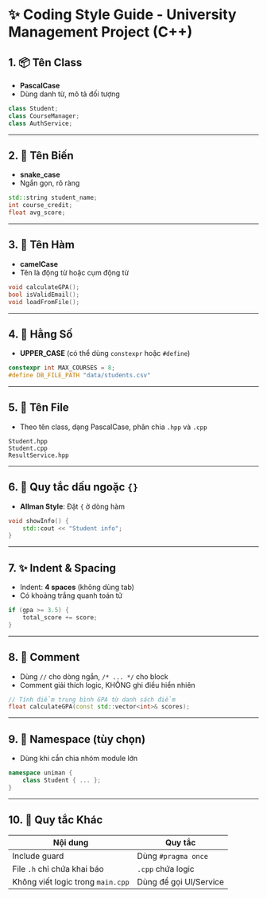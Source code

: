 # ✨ Coding Style Guide - University Management Project (C++)


## 1. 📦 Tên Class
- **PascalCase**
- Dùng danh từ, mô tả đối tượng

```cpp
class Student;
class CourseManager;
class AuthService;
```

---

## 2. 🔡 Tên Biến
- **snake_case**
- Ngắn gọn, rõ ràng

```cpp
std::string student_name;
int course_credit;
float avg_score;
```

---

## 3. 🚀 Tên Hàm
- **camelCase**
- Tên là động từ hoặc cụm động từ

```cpp
void calculateGPA();
bool isValidEmail();
void loadFromFile();
```

---

## 4. 🧱 Hằng Số
- **UPPER_CASE** (có thể dùng `constexpr` hoặc `#define`)

```cpp
constexpr int MAX_COURSES = 8;
#define DB_FILE_PATH "data/students.csv"
```

---

## 5. 📄 Tên File
- Theo tên class, dạng PascalCase, phân chia `.hpp` và `.cpp`

```text
Student.hpp
Student.cpp
ResultService.hpp
```

---

## 6. 🔧 Quy tắc dấu ngoặc `{}`
- **Allman Style**: Đặt `{` ở dòng hàm

```cpp
void showInfo() {
    std::cout << "Student info";
}
```

---

## 7. ✨ Indent & Spacing
- Indent: **4 spaces** (không dùng tab)
- Có khoảng trắng quanh toán tử

```cpp
if (gpa >= 3.5) {
    total_score += score;
}
```

---

## 8. 💬 Comment
- Dùng `//` cho dòng ngắn, `/* ... */` cho block
- Comment giải thích logic, KHÔNG ghi điều hiển nhiên

```cpp
// Tính điểm trung bình GPA từ danh sách điểm
float calculateGPA(const std::vector<int>& scores);
```

---

## 9. 🧩 Namespace (tùy chọn)
- Dùng khi cần chia nhóm module lớn

```cpp
namespace uniman {
    class Student { ... };
}
```

---

## 10. 📌 Quy tắc Khác
| Nội dung | Quy tắc |
|----------|---------|
| Include guard | Dùng `#pragma once` |
| File `.h` chỉ chứa khai báo | `.cpp` chứa logic |
| Không viết logic trong `main.cpp` | Dùng để gọi UI/Service |
